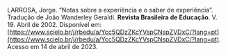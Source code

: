 LARROSA, Jorge. “Notas sobre a experiência e o saber de experiência”. Tradução de João Wanderley Geraldi. **Revista Brasileira de Educação**. V. 19. Abril de 2002. Disponível em: [https://www.scielo.br/j/rbedu/a/Ycc5QDzZKcYVspCNspZVDxC/?lang=pt](https://www.scielo.br/j/rbedu/a/Ycc5QDzZKcYVspCNspZVDxC/?lang=pt). Acesso em 14 de abril de 2023.